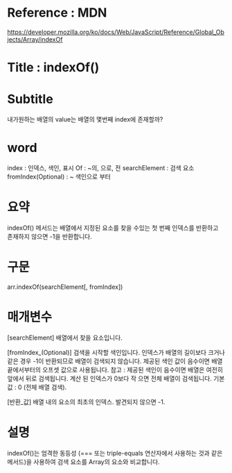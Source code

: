 # Reference : MDN
https://developer.mozilla.org/ko/docs/Web/JavaScript/Reference/Global_Objects/Array/indexOf

# Title : indexOf()

# Subtitle
내가원하는 배열의 value는 배열의 몇번째 index에 존재할까?

# word
index : 인덱스, 색인, 표시
Of : ~의, 으로, 전
searchElement : 검색 요소
fromIndex(Optional) : ~ 색인으로 부터

# 요약
indexOf() 메서드는 배열에서 지정된 요소를 찾을 수있는 
첫 번째 인덱스를 반환하고 존재하지 않으면 -1을 반환합니다.

# 구문
arr.indexOf(searchElement[, fromIndex])

# 매개변수
[searchElement]
배열에서 찾을 요소입니다.

[fromIndex_(Optional)] 
검색을 시작할 색인입니다. 인덱스가 배열의 길이보다 크거나 같은 경우 -1이 반환되므로 배열이 검색되지 않습니다. 제공된 색인 값이 음수이면 배열 끝에서부터의 오프셋 값으로 사용됩니다. 참고 : 제공된 색인이 음수이면 배열은 여전히 앞에서 뒤로 검색됩니다. 계산 된 인덱스가 0보다 작 으면 전체 배열이 검색됩니다. 기본값 : 0 (전체 배열 검색).

[반환_값]
배열 내의 요소의 최초의 인덱스. 발견되지 않으면 -1.

# 설명
indexOf()는 엄격한 동등성 (=== 또는 triple-equals 연산자에서 사용하는 것과 같은 메서드)을 사용하여 검색 요소를 Array의 요소와 비교합니다.